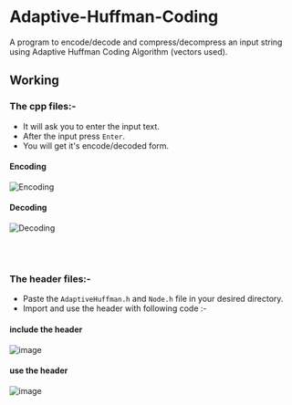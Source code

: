 # Adaptive-Huffman-Coding
A program to encode/decode and compress/decompress an input string using Adaptive Huffman Coding Algorithm (vectors used).
  
  ## Working
  ### The cpp files:-
  - It will ask you to enter the input text.
  - After the input press `Enter`.
  - You will get it's encode/decoded form.
  #### Encoding<br>
  ![Encoding](https://user-images.githubusercontent.com/47807051/161801323-4d69fb52-29fc-4c9d-ad61-6b2d753748fb.png)
  #### Decoding<br>
  ![Decoding](https://user-images.githubusercontent.com/47807051/161801400-d75e6d99-c8db-4588-a3d2-91ba727cb361.png)

<br><br>
 
  ### The header files:-
  - Paste the `AdaptiveHuffman.h` and `Node.h` file in your desired directory.
  - Import and use the header with following code :-

  #### include the header <br>
  ![image](https://user-images.githubusercontent.com/47807051/161798531-72fa7309-2646-4265-ad28-9b88159496d3.png)

  #### use the header <br>
  ![image](https://user-images.githubusercontent.com/47807051/161801041-7df8915d-dbc5-4a24-8188-23cb2624778b.png)

